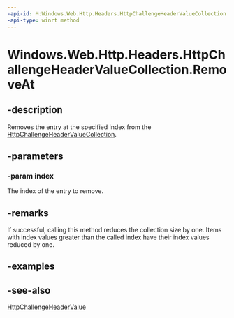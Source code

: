 ```yaml
---
-api-id: M:Windows.Web.Http.Headers.HttpChallengeHeaderValueCollection.RemoveAt(System.UInt32)
-api-type: winrt method
---
```


<!-- Method syntax
public void RemoveAt(System.UInt32 index)
-->

# Windows.Web.Http.Headers.HttpChallengeHeaderValueCollection.RemoveAt

## -description
Removes the entry at the specified index from the [HttpChallengeHeaderValueCollection](httpchallengeheadervaluecollection.md).

## -parameters
### -param index
The index of the entry to remove.

## -remarks
If successful, calling this method reduces the collection size by one. Items with index values greater than the called index have their index values reduced by one.

## -examples

## -see-also
[HttpChallengeHeaderValue](httpchallengeheadervalue.md)
